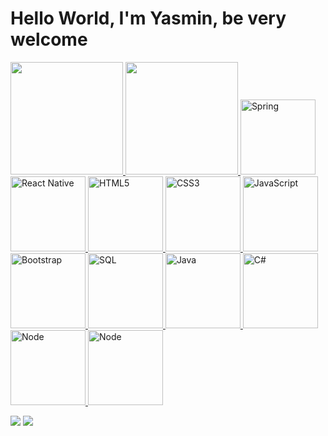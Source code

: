 # Hello World, I'm Yasmin, be very welcome

<table>
  <a href="https://github.com/yasdevlima">
  <img height="180em" src="https://github-readme-stats.vercel.app/api?username=leehxd&show_icons=true&theme=tokyonight&include_all_commits=true&count_private=true"/>
  <img height="180em" src="https://github-readme-stats.vercel.app/api/top-langs/?username=leehxd&layout=compact&langs_count=6&theme=tokyonight"/>
  <img src="https://w7.pngwing.com/pngs/713/936/png-transparent-spring-framework-representational-state-transfer-java-api-for-restful-web-services-microservices-others-text-trademark-logo-thumbnail.png" width="120" alt="Spring">
  <img src="https://upload.wikimedia.org/wikipedia/commons/thumb/a/a7/React-icon.svg/539px-React-icon.svg.png" width="120" alt="React Native">
  <img src="https://img.icons8.com/color/2x/html-5.png" width="120" alt="HTML5">
  <img src="https://img.icons8.com/color/2x/css3.png" width="120" alt="CSS3">
  <img src="https://static.vecteezy.com/system/resources/previews/027/127/560/non_2x/javascript-logo-javascript-icon-transparent-free-png.png" width="120" alt="JavaScript">
  <img src="https://img.icons8.com/color/2x/bootstrap.png" width="120" alt="Bootstrap">
  <img src="https://static-00.iconduck.com/assets.00/sql-database-sql-azure-icon-1955x2048-4pmty46t.png" width="120" alt="SQL">
   <img src="https://cdn-icons-png.flaticon.com/512/5968/5968282.png" width="120" alt="Java">
   <img src="https://e7.pngegg.com/pngimages/328/221/png-clipart-c-programming-language-logo-microsoft-visual-studio-net-framework-javascript-icon-purple-logo.png" width="120" alt="C#">
   <img src="https://static-00.iconduck.com/assets.00/nodejs-icon-2048x2048-rueyo8fw.png" width="120" alt="Node">
      <img src="https://banner2.cleanpng.com/20180420/sxw/kisspng-angularjs-ruby-on-rails-typescript-web-application-icon-hacker-5ad97b80139367.5630065415242023680802.jpg" width="120" alt="Node">














  

<div> 

  <a href = "mailto: contato@leehxd.com.br"><img src="https://img.shields.io/badge/-Gmail-%23333?style=for-the-badge&logo=gmail&logoColor=white" target="_blank"></a>
  <a href="https://www.linkedin.com/in/yasmin-lima-5b1467267/" target="_blank"><img src="https://img.shields.io/badge/-LinkedIn-%230077B5?style=for-the-badge&logo=linkedin&logoColor=white" target="_blank"></a> 
</div>
